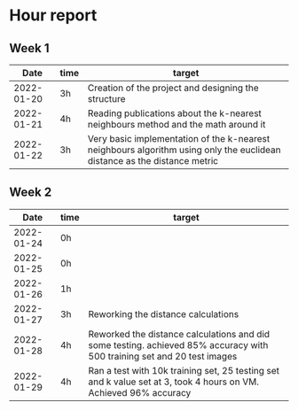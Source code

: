 #  Hour report

## Week 1

Date       | time | target |
-----------|------|--------|
2022-01-20 | 3h   | Creation of the project and designing the structure|
2022-01-21 | 4h   | Reading publications about the k-nearest neighbours method and the math around it |
2022-01-22 | 3h   | Very basic implementation of the k-nearest neighbours algorithm using only the euclidean distance as the distance metric |

## Week 2

Date       | time | target |
-----------|------|--------|
2022-01-24 | 0h   |  |
2022-01-25 | 0h   |  |
2022-01-26 | 1h   |  |
2022-01-27 | 3h   |  Reworking the distance calculations|
2022-01-28 | 4h   |  Reworked the distance calculations and did some testing. achieved 85% accuracy with 500 training set and 20 test images|
2022-01-29 | 4h   |  Ran a test with 10k training set, 25 testing set and k value set at 3, took 4 hours on VM. Achieved 96% accuracy|